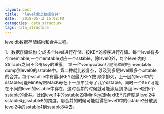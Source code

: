 ```yaml
---
layout: post
title:  "leveldb之数据合并"
date:   2018-05-12 15:08:00
categories: data_structure
tags: data_structure
---
```


leveldb数据存储结构和合并过程。

1、数据存储结构
分成多个level进行存储，按KEY的顺序进行存储。每个level有多个memtable,一个memtable对应一个sstable。除level0外，每个level内的SSTable之间不会有key的重叠。
第一种compcation只是简单的吧imemtable dump到level0的sstable中。第二种就比较复杂，涉及到多层level跟多个sstable的合并。每个sstable中有最小KEY跟最大KEY按
顺序排列，上一层的level中的sstable可能MinKey跟MaxKey在下一层中会夸了几个sstable。同时一个KEY可能在不同的level的sstable中存在，这时合并的时候就可能涉及到
多层level跟多个sstable的合并。比如level1中的sstable2的MinKey跟MaxKEY的跨度是level2中sstable4到sstable8的跨度，那合并的时候可能就得把level1中的sstable2分散到level2中的sstable4到sstable8中去。

